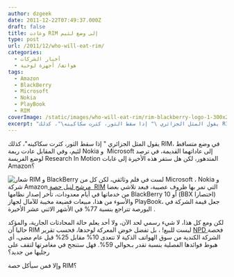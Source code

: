 ```yaml
---
author: dzgeek
date: 2011-12-22T07:49:37.000Z
draft: false
title: وعادت RIM إلى وضع لئيم
type: post
url: /2011/12/who-will-eat-rim/
categories:
  - أخبار الشركات
  - هواتف/ أجهزة لوحية
tags:
  - Amazon
  - BlackBerry
  - Microsoft
  - Nokia
  - PlayBook
  - RIM
coverImage: /static/images/who-will-eat-rim/rim-blackberry-logo-1-300x202.jpg
excerpt: "يقول المثل الجزائري \" إذا سقط الثور، كثرت سكاكينه\"، كذلك RIM، في وضع متساقط لئيم، وفي المقابل عادت ريمة Nokia و\_ Microsoft إلى عاداتهما القديمة، في ترصد لوضع الفريسة Research In Motion المتدهور، لكن هل ستفر هذه الأخيرة إلى غابات"
---
```

يقول المثل الجزائري " إذا سقط الثور، كثرت سكاكينه"، كذلك RIM، في وضع متساقط لئيم، وفي المقابل عادت ريمة Nokia و  Microsoft إلى عاداتهما القديمة، في ترصد لوضع الفريسة Research In Motion المتدهور، لكن هل ستفر هذه الأخيرة إلى غابات Amazon؟

![شعار RIM و BlackBerry](/static/images/who-will-eat-rim/rim-blackberry-logo-1-300x202.jpg) لست في فلم وثائقي، لكن كل من Microsoft ، Nokia و شركة Amazon[ مرشح لنيل حصة  RIM](http://online.wsj.com/article/SB10001424052970204879004577111030686209566.html) التي تمر بها ظروف عصيبة، فبعد تلاشي بعضا من خدماتها في أيام معدودات، تأخر إصدار نظامها BlackBerry 10 أو (BBX اختصارا) والأسوء من هذا، مبيعات فضيعة مخيبة للآمال لجهاز PlayBook، جعل قيمة الشركة في البورصة تتراجع بنسبة 77% في الأشهر الاثني عشر الأخيرة .

لكن ومع كل هذا، لا شيء رسمي لحد الآن، ولا أحد يعلم حالة المحادثات الجارية، والمؤكد حاليا أن RIM ليست للبيع! ، بل تفضل خوض المعركة لوحدها، فحسب تقرير [NPD ](https://www.npd.com)فحصة الشركة الكندية من سوق الهواتف الذكية لا تتعدى 10% مقابل 25% قبل عام مضى، أي هبوط فوائدها الفصلية بنسبة تقدر بـحوالي 59%. فهل ستنجح في مغامرتها لتقف على رجليها من جديد؟

وإلا فمن سيأكل حصة RIM؟
